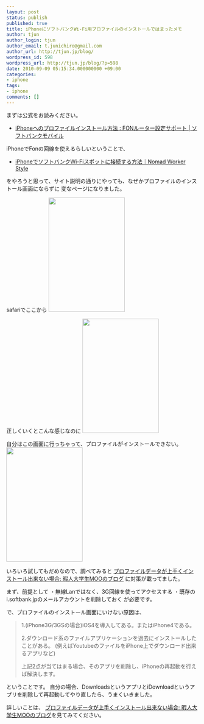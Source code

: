 ```yaml
---
layout: post
status: publish
published: true
title: iPhoneにソフトバンクWi-Fi用プロファイルのインストールではまったメモ
author: tjun
author_login: tjun
author_email: t.junichiro@gmail.com
author_url: http://tjun.jp/blog/
wordpress_id: 598
wordpress_url: http://tjun.jp/blog/?p=598
date: 2010-09-09 05:15:34.000000000 +09:00
categories:
- iphone
tags:
- iphone
comments: []
---
```

まずは公式をお読みください。
<ul>
	<li><a href="http://mb.softbank.jp/mb/support/fon/iphone/profile/">iPhoneへのプロファイルインストール方法 : FONルーター設定サポート | ソフトバンクモバイル</a></li>
</ul>


iPhoneでFonの回線を使えるらしいということで、
<ul>
	<li><a href="http://www.nw-style.com/2010/09/wi-fi.html">iPhoneでソフトバンクWi-Fiスポットに接続する方法｜Nomad Worker Style</a></li>
</ul>



をやろうと思って、サイト説明の通りにやっても、なぜかプロファイルのインストール画面にならずに
変なページになりました。

safariでここから
<a href="http://tjun.jp/blog/img/2010/09/p_480_320_BC1CFFA2-149A-4865-AFF7-6136AE091F98.jpeg"><img src="http://tjun.jp/blog/img/2010/09/p_480_320_BC1CFFA2-149A-4865-AFF7-6136AE091F98-200x300.jpg" alt="" title="インストールの前" width="200" height="300" class="aligncenter size-medium wp-image-602" /></a>

正しくいくとこんな感じなのに
<a href="http://tjun.jp/blog/img/2010/09/p_480_320_B0C86A82-CC1A-4300-97D7-0DCE25D56C18.jpeg"><img src="http://tjun.jp/blog/img/2010/09/p_480_320_B0C86A82-CC1A-4300-97D7-0DCE25D56C18-200x300.jpg" alt="" title="install画面" width="200" height="300" class="aligncenter size-medium wp-image-603" /></a>


自分はこの画面に行っちゃって、プロファイルがインストールできない。
<a href="http://tjun.jp/blog/img/2010/09/p_480_320_7E6D8A9F-BE19-4751-9993-038587D583E7.jpeg"><img src="http://tjun.jp/blog/img/2010/09/p_480_320_7E6D8A9F-BE19-4751-9993-038587D583E7-200x300.jpg" alt="" title="失敗画面" width="200" height="300" class="aligncenter size-medium wp-image-604" /></a>


いろいろ試してもだめなので、調べてみると
<a href="http://kaze-tado.way-nifty.com/moo/2010/08/post.html">プロファイルデータが上手くインストール出来ない場合: 暇人大学生MOOのブログ</a>
に対策が載ってました。

まず、前提として
・無線Lanではなく、3G回線を使ってアクセスする
・既存のi.softbank.jpのメールアカウントを削除しておく
が必要です。

で、プロファイルのインストール画面にいけない原因は、


<blockquote>1.(iPhone3G/3GSの場合)iOS4を導入してある。またはiPhone4である。

2.ダウンロード系のファイルアプリケーションを過去にインストールしたことがある。
(例えばYoutubeのファイルをiPhone上でダウンロード出来るアプリなど)

上記2点が当てはまる場合、そのアプリを削除し、iPhoneの再起動を行えば解決します。
</blockquote>

ということです。
自分の場合、DownloadsというアプリとiDownloadというアプリを削除して再起動してやり直したら、うまくいきました。

詳しいことは、
<a href="http://kaze-tado.way-nifty.com/moo/2010/08/post.html">プロファイルデータが上手くインストール出来ない場合: 暇人大学生MOOのブログ</a>を見てみてください。
